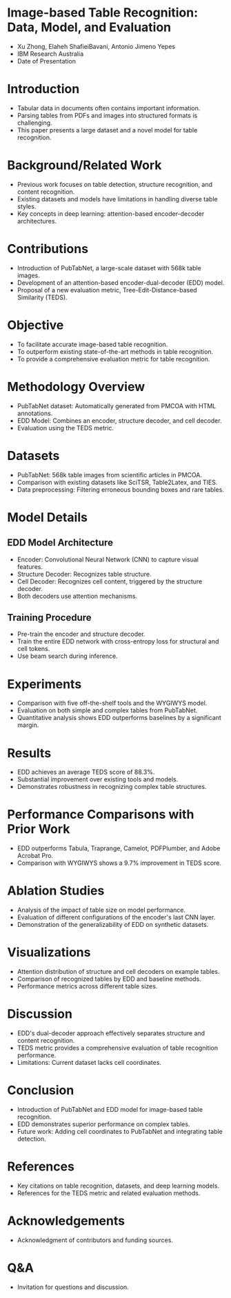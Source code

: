 # Image-based Table Recognition: Data, Model, and Evaluation

- Xu Zhong, Elaheh ShafieiBavani, Antonio Jimeno Yepes
- IBM Research Australia
- Date of Presentation

# Introduction

- Tabular data in documents often contains important information.
- Parsing tables from PDFs and images into structured formats is challenging.
- This paper presents a large dataset and a novel model for table recognition.

# Background/Related Work

- Previous work focuses on table detection, structure recognition, and content recognition.
- Existing datasets and models have limitations in handling diverse table styles.
- Key concepts in deep learning: attention-based encoder-decoder architectures.

# Contributions

- Introduction of PubTabNet, a large-scale dataset with 568k table images.
- Development of an attention-based encoder-dual-decoder (EDD) model.
- Proposal of a new evaluation metric, Tree-Edit-Distance-based Similarity (TEDS).

# Objective

- To facilitate accurate image-based table recognition.
- To outperform existing state-of-the-art methods in table recognition.
- To provide a comprehensive evaluation metric for table recognition.

# Methodology Overview

- PubTabNet dataset: Automatically generated from PMCOA with HTML annotations.
- EDD Model: Combines an encoder, structure decoder, and cell decoder.
- Evaluation using the TEDS metric.

# Datasets

- PubTabNet: 568k table images from scientific articles in PMCOA.
- Comparison with existing datasets like SciTSR, Table2Latex, and TIES.
- Data preprocessing: Filtering erroneous bounding boxes and rare tables.

# Model Details

## EDD Model Architecture

- Encoder: Convolutional Neural Network (CNN) to capture visual features.
- Structure Decoder: Recognizes table structure.
- Cell Decoder: Recognizes cell content, triggered by the structure decoder.
- Both decoders use attention mechanisms.

## Training Procedure

- Pre-train the encoder and structure decoder.
- Train the entire EDD network with cross-entropy loss for structural and cell tokens.
- Use beam search during inference.

# Experiments

- Comparison with five off-the-shelf tools and the WYGIWYS model.
- Evaluation on both simple and complex tables from PubTabNet.
- Quantitative analysis shows EDD outperforms baselines by a significant margin.

# Results

- EDD achieves an average TEDS score of 88.3%.
- Substantial improvement over existing tools and models.
- Demonstrates robustness in recognizing complex table structures.

# Performance Comparisons with Prior Work

- EDD outperforms Tabula, Traprange, Camelot, PDFPlumber, and Adobe Acrobat Pro.
- Comparison with WYGIWYS shows a 9.7% improvement in TEDS score.

# Ablation Studies

- Analysis of the impact of table size on model performance.
- Evaluation of different configurations of the encoder's last CNN layer.
- Demonstration of the generalizability of EDD on synthetic datasets.

# Visualizations

- Attention distribution of structure and cell decoders on example tables.
- Comparison of recognized tables by EDD and baseline methods.
- Performance metrics across different table sizes.

# Discussion

- EDD's dual-decoder approach effectively separates structure and content recognition.
- TEDS metric provides a comprehensive evaluation of table recognition performance.
- Limitations: Current dataset lacks cell coordinates.

# Conclusion

- Introduction of PubTabNet and EDD model for image-based table recognition.
- EDD demonstrates superior performance on complex tables.
- Future work: Adding cell coordinates to PubTabNet and integrating table detection.

# References

- Key citations on table recognition, datasets, and deep learning models.
- References for the TEDS metric and related evaluation methods.

# Acknowledgements

- Acknowledgment of contributors and funding sources.

# Q&A

- Invitation for questions and discussion.
